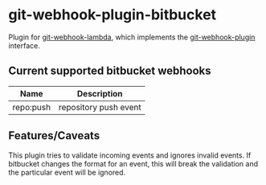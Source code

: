 git-webhook-plugin-bitbucket
============================

Plugin for [git-webhook-lambda](https://github.com/lscheidler/git-webhook-lambda),
which implements the [git-webhook-plugin](https://github.com/lscheidler/git-webhook-plugin)
interface.

Current supported bitbucket webhooks
------------------------------------

| Name      | Description           |
|-----------|-----------------------|
| repo:push | repository push event |

Features/Caveats
----------------

This plugin tries to validate incoming events and ignores invalid events. If
bitbucket changes the format for an event, this will break the validation and
the particular event will be ignored.
